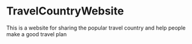 # TravelCountryWebsite
This is a website for sharing the popular travel country and help people make a good travel plan
